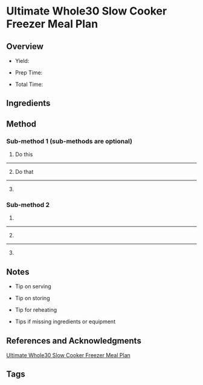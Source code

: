 # Ultimate Whole30 Slow Cooker Freezer Meal Plan

## Overview

- Yield:

- Prep Time:

- Total Time:

## Ingredients



## Method

### Sub-method 1 (sub-methods are optional)

1. Do this
---
2. Do that
---
3.

### Sub-method 2

1.
---
2.
---
3.

## Notes

- Tip on serving

- Tip on storing

- Tip for reheating

- Tips if missing ingredients or equipment

## References and Acknowledgments

[Ultimate Whole30 Slow Cooker Freezer Meal Plan](http://moneysavingmom.com/2017/04/ultimate-whole30-slow-cooker-freezer-meal-plan.html)

## Tags


